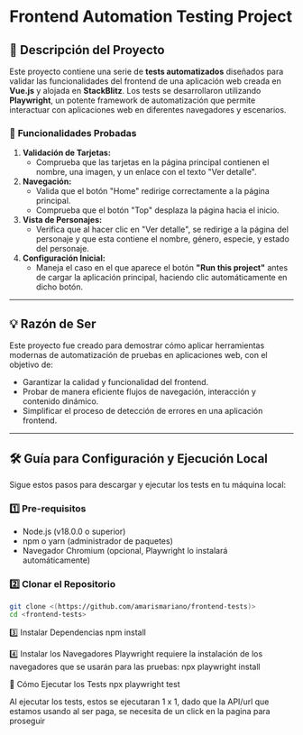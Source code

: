 # Frontend Automation Testing Project

## 📖 **Descripción del Proyecto**

Este proyecto contiene una serie de **tests automatizados** diseñados para validar las funcionalidades del frontend de una aplicación web creada en **Vue.js** y alojada en **StackBlitz**. Los tests se desarrollaron utilizando **Playwright**, un potente framework de automatización que permite interactuar con aplicaciones web en diferentes navegadores y escenarios.

### 🌟 **Funcionalidades Probadas**

1. **Validación de Tarjetas:**
   - Comprueba que las tarjetas en la página principal contienen el nombre, una imagen, y un enlace con el texto "Ver detalle".
2. **Navegación:**
   - Valida que el botón "Home" redirige correctamente a la página principal.
   - Comprueba que el botón "Top" desplaza la página hacia el inicio.
3. **Vista de Personajes:**
   - Verifica que al hacer clic en "Ver detalle", se redirige a la página del personaje y que esta contiene el nombre, género, especie, y estado del personaje.
4. **Configuración Inicial:**
   - Maneja el caso en el que aparece el botón **"Run this project"** antes de cargar la aplicación principal, haciendo clic automáticamente en dicho botón.

---

## 💡 **Razón de Ser**

Este proyecto fue creado para demostrar cómo aplicar herramientas modernas de automatización de pruebas en aplicaciones web, con el objetivo de:

- Garantizar la calidad y funcionalidad del frontend.
- Probar de manera eficiente flujos de navegación, interacción y contenido dinámico.
- Simplificar el proceso de detección de errores en una aplicación frontend.

---

## 🛠 **Guía para Configuración y Ejecución Local**

Sigue estos pasos para descargar y ejecutar los tests en tu máquina local:

### 1️⃣ **Pre-requisitos**

- Node.js (v18.0.0 o superior)
- npm o yarn (administrador de paquetes)
- Navegador Chromium (opcional, Playwright lo instalará automáticamente)

### 2️⃣ **Clonar el Repositorio**

```bash
git clone <(https://github.com/amarismariano/frontend-tests)>
cd <frontend-tests>
```

3️⃣ Instalar Dependencias
npm install

4️⃣ Instalar los Navegadores
Playwright requiere la instalación de los navegadores que se usarán para las pruebas:
npx playwright install

🚀 Cómo Ejecutar los Tests
npx playwright test

Al ejecutar los tests, estos se ejecutaran 1 x 1, dado que la API/url que estamos usando al ser paga, se necesita de un click en la pagina para proseguir

